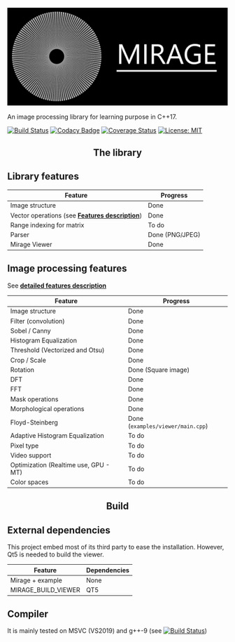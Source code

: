 ![Logo](readmefiles/banniere.png) 

An image processing library for learning purpose in C++17.

[![Build Status](https://travis-ci.org/PlathC/Mirage.svg?branch=master)](https://travis-ci.org/PlathC/Mirage)
[![Codacy Badge](https://api.codacy.com/project/badge/Grade/e7674eb14f3a4636b98ded41d9cbb42c)](https://www.codacy.com/manual/PlathC/Mirage?utm_source=github.com&amp;utm_medium=referral&amp;utm_content=PlathC/Mirage&amp;utm_campaign=Badge_Grade) 
[![Coverage Status](https://coveralls.io/repos/github/PlathC/Mirage/badge.svg?branch=master)](https://coveralls.io/github/PlathC/Mirage?branch=master)
[![License: MIT](https://img.shields.io/badge/License-MIT-yellow.svg)](https://opensource.org/licenses/MIT)

<h2 align="center">The library</h2>

## __Library features__

| Feature                                                         | Progress                                                     |
|-----------------------------------------------------------------|--------------------------------------------------------------|
| Image structure                                                 | Done                                                         |
| Vector operations (see [__Features description__](Features.md)) | Done                                                         |
| Range indexing for matrix                                       | To do                             |
| Parser                                                          | Done (PNG/JPEG)                                              |
| Mirage Viewer                                                   | Done                                                         |

## Image processing features 

See [__detailed features description__](Features.md)

| Feature                                                         | Progress                          |
|-----------------------------------------------------------------|-----------------------------------|
| Image structure                                                 | Done                              |
| Filter (convolution)                                            | Done                              |
| Sobel / Canny                                                   | Done                              |
| Histogram Equalization                                          | Done                              |
| Threshold (Vectorized and Otsu)                                 | Done                              |
| Crop / Scale                                                    | Done                              |
| Rotation                                                        | Done (Square image)               |
| DFT                                                             | Done                              |
| FFT                                                             | Done                              |
| Mask operations                                                 | Done                              |
| Morphological operations                                        | Done                              |
| Floyd-Steinberg                                                 | Done (`examples/viewer/main.cpp`) |
| Adaptive Histogram Equalization                                 | To do                             |
| Pixel type                                                      | To do                             |
| Video support                                                   | To do                             |
| Optimization (Realtime use, GPU - MT)                           | To do                             |
| Color spaces                                                    | To do                             |

<h2 align="center">Build</h2>

## External dependencies 

This project embed most of its third party to ease the installation. However, Qt5 is needed to build the viewer.

| Feature                          | Dependencies |
|----------------------------------|--------------|
| Mirage + example                 | None         | 
| MIRAGE_BUILD_VIEWER              | QT5          | 
 
## Compiler

It is mainly tested on MSVC (VS2019) and g++-9 (see [![Build Status](https://travis-ci.org/PlathC/Mirage.svg?branch=master)](https://travis-ci.org/PlathC/Mirage))



